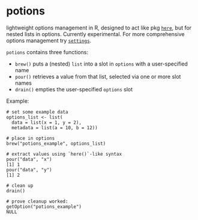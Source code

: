 # potions
lightweight options management in R, designed to act like pkg 
[`here`](https://cran.r-project.org/package=here), but for nested lists in 
options. Currently experimental. For more comprehensive options
management try [`settings`](https://cran.r-project.org/package=settings).

`potions` contains three functions:
* `brew()` puts a (nested) `list` into a slot in `options` with a user-specified name
* `pour()` retrieves a value from that list, selected via one or more slot names
* `drain()` empties the user-specified `options` slot

Example:
```
# set some example data
options_list <- list(
  data = list(x = 1, y = 2),
  metadata = list(a = 10, b = 12))
  
# place in options
brew("potions_example", options_list)
  
# extract values using `here()`-like syntax
pour("data", "x")
[1] 1
pour("data", "y")
[1] 2

# clean up
drain()

# prove cleanup worked:
getOption("potions_example")
NULL
```